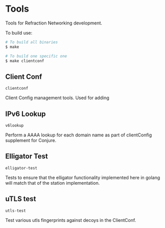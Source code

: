 # Tools 

Tools for Refraction Networking development.

To build use:

```sh
# To build all binaries
$ make

# To build one specific one
$ make clientconf

```

## Client Conf

`clientconf`

Client Config management tools. Used for adding 

## IPv6 Lookup

`v6lookup`

Perform a AAAA lookup for each domain name as part of clientConfig supplement for Conjure.

## Elligator Test

`elligator-test`

Tests to ensure that the elligator functionality implemented here in golang will match that of the station implementation.

## uTLS test

`utls-test`

Test various utls fingerprints against decoys in the ClientConf.
